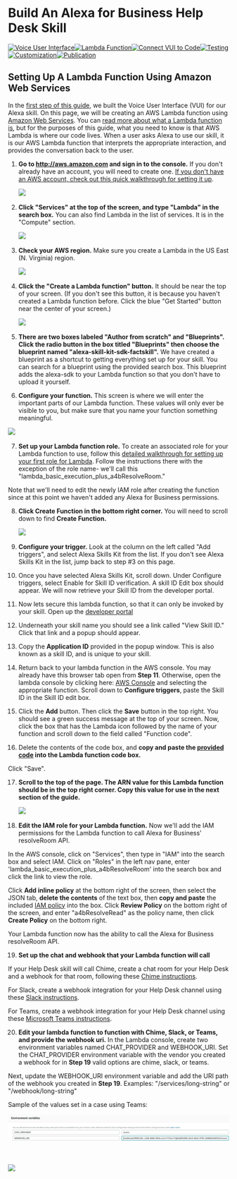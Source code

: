 # Build An Alexa for Business Help Desk Skill

[![Voice User Interface](https://m.media-amazon.com/images/G/01/mobile-apps/dex/alexa/alexa-skills-kit/tutorials/navigation/1-locked._TTH_.png)](./1-voice-user-interface.md)[![Lambda Function](https://m.media-amazon.com/images/G/01/mobile-apps/dex/alexa/alexa-skills-kit/tutorials/navigation/2-on._TTH_.png)](./2-lambda-function.md)[![Connect VUI to Code](https://m.media-amazon.com/images/G/01/mobile-apps/dex/alexa/alexa-skills-kit/tutorials/navigation/3-off._TTH_.png)](./3-connect-vui-to-code.md)[![Testing](https://m.media-amazon.com/images/G/01/mobile-apps/dex/alexa/alexa-skills-kit/tutorials/navigation/4-off._TTH_.png)](./4-testing.md)[![Customization](https://m.media-amazon.com/images/G/01/mobile-apps/dex/alexa/alexa-skills-kit/tutorials/navigation/5-off._TTH_.png)](./5-customization.md)[![Publication](https://m.media-amazon.com/images/G/01/mobile-apps/dex/alexa/alexa-skills-kit/tutorials/navigation/6-off._TTH_.png)](./6-publication.md)

## Setting Up A Lambda Function Using Amazon Web Services

In the [first step of this guide](./1-voice-user-interface.md), we built the Voice User Interface (VUI) for our Alexa skill.  On this page, we will be creating an AWS Lambda function using [Amazon Web Services](http://aws.amazon.com).  You can [read more about what a Lambda function is](http://aws.amazon.com/lambda), but for the purposes of this guide, what you need to know is that AWS Lambda is where our code lives.  When a user asks Alexa to use our skill, it is our AWS Lambda function that interprets the appropriate interaction, and provides the conversation back to the user.

1.  **Go to http://aws.amazon.com and sign in to the console.** If you don't already have an account, you will need to create one.  [If you don't have an AWS account, check out this quick walkthrough for setting it up](https://github.com/alexa/alexa-cookbook/tree/master/aws/set-up-aws.md).

    <a href="https://console.aws.amazon.com/console/home" target="_new"><img src="https://m.media-amazon.com/images/G/01/mobile-apps/dex/alexa/alexa-skills-kit/tutorials/general/2-1-sign-in-to-the-console._TTH_.png" /></a>

2.  **Click "Services" at the top of the screen, and type "Lambda" in the search box.**  You can also find Lambda in the list of services.  It is in the "Compute" section.

    <a href="https://console.aws.amazon.com/lambda/home" target="_new"><img src="https://m.media-amazon.com/images/G/01/mobile-apps/dex/alexa/alexa-skills-kit/tutorials/general/2-2-services-lambda._TTH_.png" /></a>

3.  **Check your AWS region.** Make sure you create a Lambda in the US East (N. Virginia) region.

    <img src="https://m.media-amazon.com/images/G/01/mobile-apps/dex/alexa/alexa-skills-kit/tutorials/general/2-3-check-region._TTH_.png"/>

4.  **Click the "Create a Lambda function" button.** It should be near the top of your screen.  (If you don't see this button, it is because you haven't created a Lambda function before.  Click the blue "Get Started" button near the center of your screen.)

    <img src="https://m.media-amazon.com/images/G/01/mobile-apps/dex/alexa/alexa-skills-kit/tutorials/general/2-4-create-a-lambda-function._TTH_.png" />

5.  **There are two boxes labeled "Author from scratch" and "Blueprints". Click the radio button in the box titled "Blueprints" then choose the blueprint named "alexa-skill-kit-sdk-factskill".** We have created a blueprint as a shortcut to getting everything set up for your skill. You can search for a blueprint using the provided search box.  This blueprint adds the alexa-sdk to your Lambda function so that you don't have to upload it yourself.

    <!-- <img src="https://m.media-amazon.com/images/G/01/mobile-apps/dex/alexa/alexa-skills-kit/tutorials/fact/2-5-blueprint._TTH_.png" />  <!--TODO: THIS IMAGE NEEDS TO BE CUSTOMIZED FOR YOUR SKILL TEMPLATE, THIS ONE IS OUT OF DATE. -->

6.  **Configure your function.** This screen is where we will enter the important parts of our Lambda function.  These values will only ever be visible to you, but make sure that you name your function something meaningful.

  <img src="https://m.media-amazon.com/images/G/01/mobile-apps/dex/alexa/alexa-skills-kit/tutorials/general/2-7-configure-your-function._TTH_.png" />

7.  **Set up your Lambda function role.**  To create an associated role for your Lambda function to use, follow this [detailed walkthrough for setting up your first role for Lambda](https://github.com/alexa/alexa-cookbook/tree/master/aws/lambda-role.md).  Follow the instructions there with the exception of the role name- we'll call this "lambda\_basic\_execution\_plus\_a4bResolveRoom."

 Note that we'll need to edit the newly IAM role after creating the function since at this point we haven't added any Alexa for Business permissions.

8. **Click Create Function in the bottom right corner.**  You will need to scroll down to find **Create Function.**

    <img src="https://m.media-amazon.com/images/G/01/mobile-apps/dex/alexa/alexa-skills-kit/tutorials/general/2-11-create-function-button._TTH_.png" />


9. **Configure your trigger.** Look at the column on the left called "Add triggers", and select Alexa Skills Kit from the list.  If you don't see Alexa Skills Kit in the list, jump back to step #3 on this page.

    <!-- <img src="https://m.media-amazon.com/images/G/01/mobile-apps/dex/alexa/alexa-skills-kit/tutorials/general/2-6-configure-your-trigger._TTH_.png" /> TODO: THIS SCREENSHOT IS OUT OF DATE-->

10. Once you have selected Alexa Skills Kit, scroll down. Under Configure triggers, select Enable for Skill ID verification. A skill ID Edit box should appear. We will now retrieve your Skill ID from the developer portal.

11. Now lets secure this lambda function, so that it can only be invoked by your skill. Open up the [developer portal](https://developer.amazon.com/alexa/console/ask)

12. Underneath your skill name you should see a link called "View Skill ID." Click that link and a popup should appear.
    
13. Copy the **Application ID** provided in the popup window. This is also known as a skill ID, and is unique to your skill.

14. Return back to your lambda function in the AWS console. You may already have this browser tab open from **Step 11**. Otherwise, open the lambda console by clicking here: [AWS Console](https://console.aws.amazon.com/lambda/home?region=us-east-1#/functions) and selecting the appropriate function. Scroll down to **Configure triggers**, paste the Skill ID in the Skill ID edit box.

15. Click the **Add** button. Then click the **Save** button in the top right. You should see a green success message at the top of your screen. Now, click the box that has the Lambda icon followed by the name of your function and scroll down to the field called "Function code".

16. Delete the contents of the code box, and **copy and paste the [provided code](../lambda/custom/index.js) into the Lambda function code box.**   

 Click "Save".

17. **Scroll to the top of the page. The ARN value for this Lambda function should be in the top right corner. Copy this value for use in the next section of the guide.**

    <img src="https://m.media-amazon.com/images/G/01/mobile-apps/dex/alexa/alexa-skills-kit/tutorials/quiz-game/2-12-copy-ARN._TTH_.png" />  <!--TODO: THIS IMAGE NEEDS TO BE CUSTOMIZED FOR YOUR SKILL TEMPLATE. -->
    
18. **Edit the IAM role for your Lambda function.**  Now we'll add the IAM permissions for the Lambda function to call Alexa for Business' resolveRoom API.

 In the AWS console, click on "Services", then type in "IAM" into the search box and select IAM.  Click on "Roles" in the left nav pane, enter 'lambda\_basic\_execution\_plus\_a4bResolveRoom' into the search box and click the link to view the role.
 
 Click **Add inline policy** at the bottom right of the screen, then select the JSON tab, **delete the contents** of the text box, then **copy and paste** the included [IAM policy](../a4bIAMpolicy.json) into the box.  Click **Review Policy** on the bottom right of the screen, and enter "a4bResolveRead" as the policy name, then click **Create Policy** on the bottom right.
 
 Your Lambda function now has the ability to call the Alexa for Business resolveRoom API.
 
19. **Set up the chat and webhook that your Lambda function will call**

 If your Help Desk skill will call Chime, create a chat room for your Help Desk and a webhook for that room, following these [Chime instructions](https://docs.aws.amazon.com/chime/latest/ug/webhooks.html).
 
 For Slack, create a webhook integration for your Help Desk channel using these [Slack instructions](https://api.slack.com/incoming-webhooks).

 For Teams, create a webhook integration for your Help Desk channel using these [Microsoft Teams instructions](https://docs.microsoft.com/en-us/microsoftteams/platform/concepts/connectors#setting-up-a-custom-incoming-webhook).

20. **Edit your lambda function to function with Chime, Slack, or Teams, and provide the webhook uri.**
 In the Lambda console, create two environment variables named CHAT_PROVIDER and WEBHOOK_URI.
 Set the CHAT_PROVIDER environment variable with the vendor you created a webhook for in **Step 19**  valid options are chime, slack, or teams.
 
 Next, update the WEBHOOK_URI environment variable and add the URI path of the webhook you created in **Step 19**.
 Examples: "/services/long-string" or "/webhook/long-string"
 
 Sample of the values set in a case using Teams:

 <img src="./img/EnvironmentVariables.jpg"/>
 
<!--21. **Add the request module to the AWS Lambda function.** - Removed this section as it's not required.  The skill using https, which is a built in node module.
Because we'll use the **request** module to perform our HTTPS POST from the Lambda to the Help Desk chat's webhook uri, we need to add the module to our Lambda function.  We'll do so by exporting the Lambda function's deployment package, adding the additional module in via "**npm install request**," then re-uploading the modified package.

 **Export your existing Lambda function** from the AWS console, by navigating to your Lambda function, then clicking on **Actions > Export function.** Click on **Download deployment package** to get the zip file.  Follow the [instructions for adding a node module to a Lambda package](https://docs.aws.amazon.com/lambda/latest/dg/nodejs-create-deployment-pkg.html) and add the request module.  For our purposes, and because AWS Lambda already natively supports the AWS SDK, you'll only need 4 node modules: the alexa sdk, the 2 i18next modules, and the request module we're adding.  The other node_modules can be removed for our purposes to keep the Lambda size fairly lean when you re-upload it.  
 
 When ready with your new zipped deployment package, **upload your code** by navigating to the AWS console, and in the section for **Function code** for your Lambda, go to the dropdown box for **Code entry type** and select **Upload a .ZIP file.**  Select your modified Lambda package and upload it. -->

   <br/><br/>
   <a href="./3-connect-vui-to-code.md"><img src="https://m.media-amazon.com/images/G/01/mobile-apps/dex/alexa/alexa-skills-kit/tutorials/general/buttons/button_next_connect_vui_to_code._TTH_.png"/></a>

